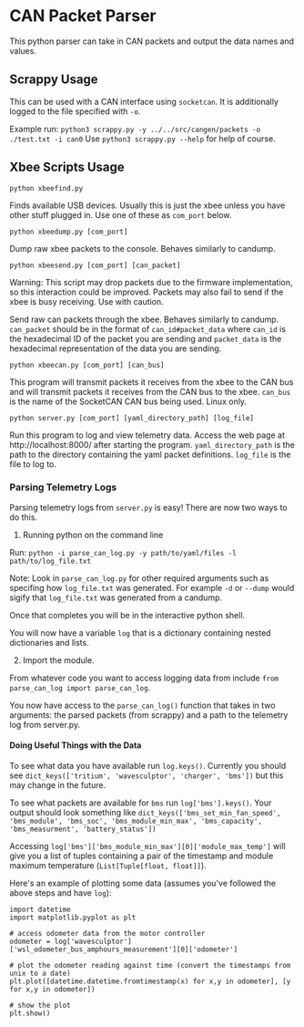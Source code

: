 # CAN Packet Parser #
This python parser can take in CAN packets and output the data names and values.

## Scrappy Usage ##
This can be used with a CAN interface using `socketcan`. It is additionally logged to the file specified with `-o`.

Example run:
`python3 scrappy.py -y ../../src/cangen/packets -o ./test.txt -i can0`
Use `python3 scrappy.py --help` for help of course.


## Xbee Scripts Usage ##

`python xbeefind.py`

Finds available USB devices. Usually this is just the xbee unless you have other stuff plugged in. Use one of these as `com_port` below.

`python xbeedump.py [com_port]`

Dump raw xbee packets to the console. Behaves similarly to candump.

`python xbeesend.py [com_port] [can_packet]`

Warning: This script may drop packets due to the firmware implementation, so this interaction could be improved. Packets may also fail to send if the xbee is busy receiving. Use with caution.

Send raw can packets through the xbee. Behaves similarly to candump. `can_packet` should be in the format of `can_id#packet_data` where `can_id` is the hexadecimal ID of the packet you are sending and `packet_data` is the hexadecimal representation of the data you are sending. 

`python xbeecan.py [com_port] [can_bus]`

This program will transmit packets it receives from the xbee to the CAN bus and will transmit packets it receives from the CAN bus to the xbee. `can_bus` is the name of the SocketCAN CAN bus being used. Linux only.

`python server.py [com_port] [yaml_directory_path] [log_file]`

Run this program to log and view telemetry data. Access the web page at http://localhost:8000/ after starting the program. `yaml_directory_path` is the path to the directory containing the yaml packet definitions. `log_file` is the file to log to.

### Parsing Telemetry Logs ###

Parsing telemetry logs from `server.py` is easy! There are now two ways to do this.

1) Running python on the command line


Run: `python -i parse_can_log.py -y path/to/yaml/files -l path/to/log_file.txt`

Note: Look in `parse_can_log.py` for other required arguments such as specifing how `log_file.txt` was generated. For example `-d` or `--dump` would sigify that `log_file.txt` was generated from a candump.

Once that completes you will be in the interactive python shell.

You will now have a variable `log` that is a dictionary containing nested dictionaries and lists.

2) Import the module.

From whatever code you want to access logging data from include `from parse_can_log import parse_can_log`.

You now have access to the `parse_can_log()` function that takes in two arguments: the parsed packets (from scrappy) and a path to the telemetry log from server.py.

#### Doing Useful Things with the Data ####

To see what data you have available run `log.keys()`. Currently you should see `dict_keys(['tritium', 'wavesculptor', 'charger', 'bms'])` but this may change in the future.

To see what packets are available for `bms` run `log['bms'].keys()`. Your output should look something like `dict_keys(['bms_set_min_fan_speed', 'bms_module', 'bms_soc', 'bms_module_min_max', 'bms_capacity', 'bms_measurment', 'battery_status'])`

Accessing `log['bms']['bms_module_min_max'][0]['module_max_temp']` will give you a list of tuples containing a pair of the timestamp and module maximum temperature (`List[Tuple[float, float]]`).

Here's an example of plotting some data (assumes you've followed the above steps and have `log`):

```
import datetime
import matplotlib.pyplot as plt

# access odometer data from the motor controller
odometer = log['wavesculptor']['wsl_odometer_bus_amphours_measurement'][0]['odometer']

# plot the odometer reading against time (convert the timestamps from unix to a date)
plt.plot([datetime.datetime.fromtimestamp(x) for x,y in odometer], [y for x,y in odometer])

# show the plot
plt.show()
```
